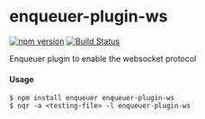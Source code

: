 # enqueuer-plugin-ws
[![npm version](https://badge.fury.io/js/enqueuer-plugin-ws.svg)](https://badge.fury.io/js/enqueuer-plugin-ws) [![Build Status](https://travis-ci.org/williamsdevaccount/enqueuer-plugin-ws.svg?branch=master)](https://travis-ci.org/lopidio/enqueuer-plugin-kafka) 


Enqueuer plugin to enable the websocket protocol
#### Usage
    $ npm install enqueuer enqueuer-plugin-ws    
    $ nqr -a <testing-file> -l enqueuer-plugin-ws
